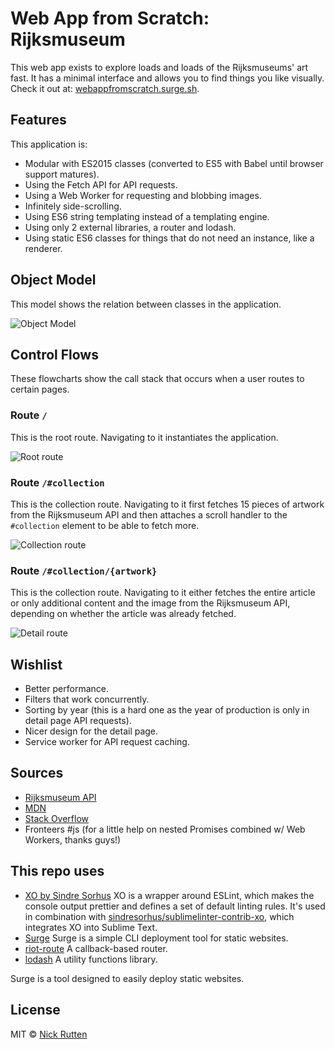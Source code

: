 # Web App from Scratch: Rijksmuseum

This web app exists to explore loads and loads of the Rijksmuseums' art fast. It has a minimal interface and allows you to find things you like visually. Check it out at: [webappfromscratch.surge.sh](http://webappfromscratch.surge.sh/).

## Features

This application is:

- Modular with ES2015 classes (converted to ES5 with Babel until browser support matures).
- Using the Fetch API for API requests.
- Using a Web Worker for requesting and blobbing images.
- Infinitely side-scrolling.
- Using ES6 string templating instead of a templating engine.
- Using only 2 external libraries, a router and lodash.
- Using static ES6 classes for things that do not need an instance, like a renderer.

## Object Model

This model shows the relation between classes in the application.

![Object Model](https://github.com/nickrttn/web-app-from-scratch/raw/master/spa/object-model.png)

## Control Flows

These flowcharts show the call stack that occurs when a user routes to certain pages.

### Route `/`

This is the root route. Navigating to it instantiates the application.

![Root route](https://github.com/nickrttn/web-app-from-scratch/raw/master/spa/root.png)

### Route `/#collection`

This is the collection route. Navigating to it first fetches 15 pieces of artwork from the Rijksmuseum API and then attaches a scroll handler to the `#collection` element to be able to fetch more.

![Collection route](https://github.com/nickrttn/web-app-from-scratch/raw/master/spa/collection.png)

### Route `/#collection/{artwork}`

This is the collection route. Navigating to it either fetches the entire article or only additional content and the image from the Rijksmuseum API, depending on whether the article was already fetched.

![Detail route](https://github.com/nickrttn/web-app-from-scratch/raw/master/spa/detail.png)

## Wishlist

- Better performance.
- Filters that work concurrently.
- Sorting by year (this is a hard one as the year of production is only in detail page API requests).
- Nicer design for the detail page.
- Service worker for API request caching.

## Sources

- [Rijksmuseum API](https://rijksmuseum.github.io)
- [MDN](https://developer.mozilla.org/)
- [Stack Overflow](https://stackoverflow.com)
- Fronteers #js (for a little help on nested Promises combined w/ Web Workers, thanks guys!)

## This repo uses

- [XO by Sindre Sorhus](https://github.com/sindresorhus/xo) XO is a wrapper around ESLint, which makes the console output prettier and defines a set of default linting rules. It's used in combination with [sindresorhus/sublimelinter-contrib-xo](https://github.com/sindresorhus/sublimelinter-contrib-xo), which integrates XO into Sublime Text.
- [Surge](https://surge.sh) Surge is a simple CLI deployment tool for static websites.
- [riot-route](https://github.com/riot/route) A callback-based router.
- [lodash](https://lodash.com/) A utility functions library.

Surge is a tool designed to easily deploy static websites.

## License

MIT &copy; [Nick Rutten](https://twitter.com/nickrttn)
